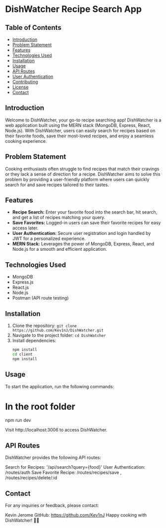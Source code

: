 # DishWatcher Recipe Search App

## Table of Contents
- [Introduction](#introduction)
- [Problem Statement](#problem-statement)
- [Features](#features)
- [Technologies Used](#technologies-used)
- [Installation](#installation)
- [Usage](#usage)
- [API Routes](#api-routes)
- [User Authentication](#user-authentication)
- [Contributing](#contributing)
- [License](#license)
- [Contact](#contact)

## Introduction

Welcome to DishWatcher, your go-to recipe searching app! DishWatcher is a web application built using the MERN stack (MongoDB, Express, React, Node.js). With DishWatcher, users can easily search for recipes based on their favorite foods, save their most-loved recipes, and enjoy a seamless cooking experience.

## Problem Statement

Cooking enthusiasts often struggle to find recipes that match their cravings or they lack a sense of direction for a recipe. DishWatcher aims to solve this problem by providing a user-friendly platform where users can quickly search for and save recipes tailored to their tastes.

## Features

- **Recipe Search:** Enter your favorite food into the search bar, hit search, and get a list of recipes matching your query.
- **Save Favorites:** Logged-in users can save their favorite recipes for easy access later.
- **User Authentication:** Secure user registration and login handled by JWT for a personalized experience.
- **MERN Stack:** Leverages the power of MongoDB, Express, React, and Node.js for a smooth and efficient application.

## Technologies Used

- MongoDB
- Express.js
- React.js
- Node.js
- Postman (API route testing)

## Installation

1. Clone the repository: `git clone https://github.com/Kev1nJ/DishWatcher.git`
2. Navigate to the project folder: `cd DishWatcher`
3. Install dependencies:
   ```bash
   npm install
   cd client
   npm install

## Usage

To start the application, run the following commands:

# In the root folder
npm run dev

Visit http://localhost:3006 to access DishWatcher.

## API Routes

DishWatcher provides the following API routes:

Search for Recipes: '/api/search?query={food}'
User Authentication: /routes/auth
Save Favorite Recipe: /routes/recipes/save , /routes/recipes/delete/:id

## Contact
For any inquiries or feedback, please contact:

Kevin Jerome
GitHub: https://github.com/Kev1nJ
Happy cooking with DishWatcher! 🍲✨







